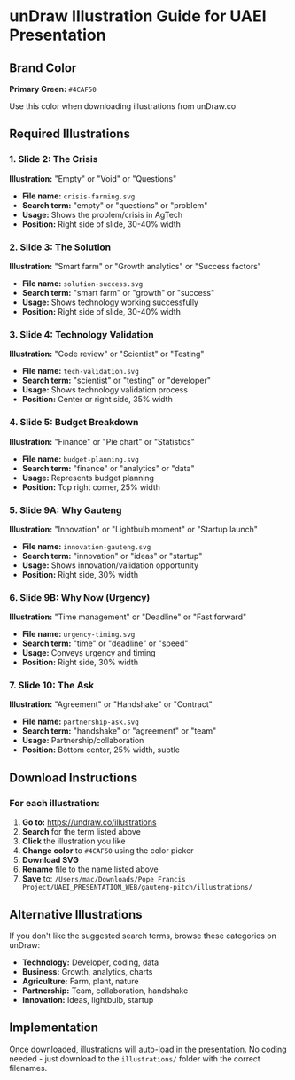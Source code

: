 # unDraw Illustration Guide for UAEI Presentation

## Brand Color
**Primary Green:** `#4CAF50`

Use this color when downloading illustrations from unDraw.co

## Required Illustrations

### 1. Slide 2: The Crisis
**Illustration:** "Empty" or "Void" or "Questions"
- **File name:** `crisis-farming.svg`
- **Search term:** "empty" or "questions" or "problem"
- **Usage:** Shows the problem/crisis in AgTech
- **Position:** Right side of slide, 30-40% width

### 2. Slide 3: The Solution
**Illustration:** "Smart farm" or "Growth analytics" or "Success factors"
- **File name:** `solution-success.svg`
- **Search term:** "smart farm" or "growth" or "success"
- **Usage:** Shows technology working successfully
- **Position:** Right side of slide, 30-40% width

### 3. Slide 4: Technology Validation
**Illustration:** "Code review" or "Scientist" or "Testing"
- **File name:** `tech-validation.svg`
- **Search term:** "scientist" or "testing" or "developer"
- **Usage:** Shows technology validation process
- **Position:** Center or right side, 35% width

### 4. Slide 5: Budget Breakdown
**Illustration:** "Finance" or "Pie chart" or "Statistics"
- **File name:** `budget-planning.svg`
- **Search term:** "finance" or "analytics" or "data"
- **Usage:** Represents budget planning
- **Position:** Top right corner, 25% width

### 5. Slide 9A: Why Gauteng
**Illustration:** "Innovation" or "Lightbulb moment" or "Startup launch"
- **File name:** `innovation-gauteng.svg`
- **Search term:** "innovation" or "ideas" or "startup"
- **Usage:** Shows innovation/validation opportunity
- **Position:** Right side, 30% width

### 6. Slide 9B: Why Now (Urgency)
**Illustration:** "Time management" or "Deadline" or "Fast forward"
- **File name:** `urgency-timing.svg`
- **Search term:** "time" or "deadline" or "speed"
- **Usage:** Conveys urgency and timing
- **Position:** Right side, 30% width

### 7. Slide 10: The Ask
**Illustration:** "Agreement" or "Handshake" or "Contract"
- **File name:** `partnership-ask.svg`
- **Search term:** "handshake" or "agreement" or "team"
- **Usage:** Partnership/collaboration
- **Position:** Bottom center, 25% width, subtle

## Download Instructions

### For each illustration:

1. **Go to:** https://undraw.co/illustrations
2. **Search** for the term listed above
3. **Click** the illustration you like
4. **Change color** to `#4CAF50` using the color picker
5. **Download SVG**
6. **Rename** file to the name listed above
7. **Save** to: `/Users/mac/Downloads/Pope Francis Project/UAEI_PRESENTATION_WEB/gauteng-pitch/illustrations/`

## Alternative Illustrations

If you don't like the suggested search terms, browse these categories on unDraw:
- **Technology:** Developer, coding, data
- **Business:** Growth, analytics, charts
- **Agriculture:** Farm, plant, nature
- **Partnership:** Team, collaboration, handshake
- **Innovation:** Ideas, lightbulb, startup

## Implementation

Once downloaded, illustrations will auto-load in the presentation. No coding needed - just download to the `illustrations/` folder with the correct filenames.
